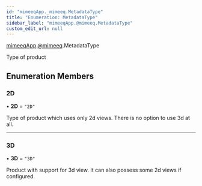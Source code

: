 ```yaml
---
id: "mimeeqApp._mimeeq.MetadataType"
title: "Enumeration: MetadataType"
sidebar_label: "mimeeqApp.@mimeeq.MetadataType"
custom_edit_url: null
---
```


[mimeeqApp](../modules/mimeeqApp.md).[@mimeeq](../namespaces/mimeeqApp._mimeeq.md).MetadataType

Type of product

## Enumeration Members

### 2D

• **2D** = ``"2D"``

Type of product which uses only 2d views. There is no option to use 3d at all.

___

### 3D

• **3D** = ``"3D"``

Product with support for 3d view. It can also possess some 2d views if configured.
